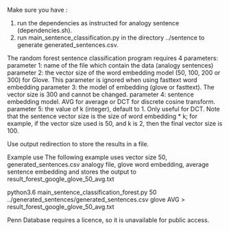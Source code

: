 Make sure you have :
1. run the dependencies as instructed for analogy sentence (dependencies.sh). 
2. run main_sentence_classification.py in the directory ../sentence to generate generated_sentences.csv.

The random forest sentence classification program requires 4 parameters:
parameter 1: name of the file which contain the data (analogy sentences)
parameter 2: the vector size of the word embedding model (50, 100, 200 or 300) for Glove. This parameter is ignored when using fasttext word embedding
parameter 3: the model of embedding (glove or fasttext). The vector size is 300 and cannot be changed.
parameter 4: sentence embedding model. AVG for average or DCT for discrete cosine transform.
parameter 5: the value of k (integer), default to 1. Only useful for DCT. Note that the sentence vector size is the size of word embedding * k; for example, if the vector size used is 50, and k is 2, then the final vector size is 100.

Use output redirection to store the results in a file. 

Example use
The following example uses vector size 50, generated_sentences.csv analogy file, glove word embedding, average sentence embedding and stores the output to result_forest_google_glove_50_avg.txt

   python3.6 main_sentence_classification_forest.py 50 ../generated_sentences/generated_sentences.csv glove AVG > result_forest_google_glove_50_avg.txt
 
 Penn Database requires a licence, so it is unavailable for public access.

